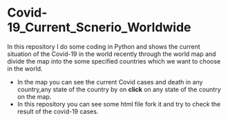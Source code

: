 # Covid-19_Current_Scnerio_Worldwide
In this repository I do some coding in Python and shows the current situation of the Covid-19 in the world recently through the world map and divide the map into the some specified countries which we want to choose in the world.
* In the map you can see the current Covid cases and death in any country,any state of the country by on **click** on any state of the country on the map.
* In this repository you can see some html file fork it and try to check the result of the covid-19 cases.
